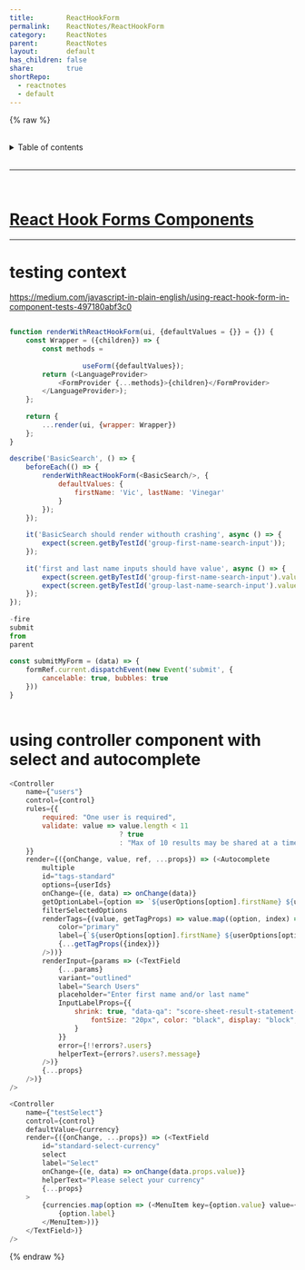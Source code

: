 ```yaml
---  
title:        ReactHookForm    
permalink:    ReactNotes/ReactHookForm    
category:     ReactNotes    
parent:       ReactNotes    
layout:       default    
has_children: false    
share:        true    
shortRepo:    
  - reactnotes    
  - default              
---  
```

  
{% raw %}    
<br/>  
  
<details markdown="block">                    
<summary>                    
Table of contents                    
</summary>                    
{: .text-delta }                    
1. TOC                    
{:toc}                    
</details>                    
  
<br/>                    
  
***                    
  
<br/>    
  
# [React Hook Forms Components](https://github.com/14paxton/ReactHookFormDynamicComponents)  
  
    
---  
  
# testing context  
  
<https://medium.com/javascript-in-plain-english/using-react-hook-form-in-component-tests-497180abf3c0>  
  
```javascript    
    
function renderWithReactHookForm(ui, {defaultValues = {}} = {}) {    
    const Wrapper = ({children}) => {    
        const methods =    
    
                  useForm({defaultValues});    
        return (<LanguageProvider>    
            <FormProvider {...methods}>{children}</FormProvider>    
        </LanguageProvider>);    
    };    
    
    return {    
        ...render(ui, {wrapper: Wrapper})    
    };    
}    
    
describe('BasicSearch', () => {    
    beforeEach(() => {    
        renderWithReactHookForm(<BasicSearch/>, {    
            defaultValues: {    
                firstName: 'Vic', lastName: 'Vinegar'    
            }    
        });    
    });    
    
    it('BasicSearch should render withouth crashing', async () => {    
        expect(screen.getByTestId('group-first-name-search-input'));    
    });    
    
    it('first and last name inputs should have value', async () => {    
        expect(screen.getByTestId('group-first-name-search-input').value).toEqual('Vic');    
        expect(screen.getByTestId('group-last-name-search-input').value).toEqual('Vinegar');    
    });    
});    
    
-fire    
submit    
from    
parent    
    
const submitMyForm = (data) => {    
    formRef.current.dispatchEvent(new Event('submit', {    
        cancelable: true, bubbles: true    
    }))    
}    
    
```    
  
# using controller component with select and autocomplete  
  
```javascript    
<Controller    
    name={"users"}    
    control={control}    
    rules={{    
        required: "One user is required",    
        validate: value => value.length < 11    
                           ? true    
                           : "Max of 10 results may be shared at a time. "    
    }}    
    render={({onChange, value, ref, ...props}) => (<Autocomplete    
        multiple    
        id="tags-standard"    
        options={userIds}    
        onChange={(e, data) => onChange(data)}    
        getOptionLabel={option => `${userOptions[option].firstName} ${userOptions[option].lastName}`}    
        filterSelectedOptions    
        renderTags={(value, getTagProps) => value.map((option, index) => (<Chip    
            color="primary"    
            label={`${userOptions[option].firstName} ${userOptions[option].lastName}`}    
            {...getTagProps({index})}    
        />))}    
        renderInput={params => (<TextField    
            {...params}    
            variant="outlined"    
            label="Search Users"    
            placeholder="Enter first name and/or last name"    
            InputLabelProps={{    
                shrink: true, "data-qa": "score-sheet-result-statement-label", style: {    
                    fontSize: "20px", color: "black", display: "block", fontFamily: "Open Sans, sans-serif", fontWeight: 700    
                }    
            }}    
            error={!!errors?.users}    
            helperText={errors?.users?.message}    
        />)}    
        {...props}    
    />)}    
/>    
```    
  
```javascript    
<Controller    
    name={"testSelect"}    
    control={control}    
    defaultValue={currency}    
    render={({onChange, ...props}) => (<TextField    
        id="standard-select-currency"    
        select    
        label="Select"    
        onChange={(e, data) => onChange(data.props.value)}    
        helperText="Please select your currency"    
        {...props}    
    >    
        {currencies.map(option => (<MenuItem key={option.value} value={option.value}>    
            {option.label}    
        </MenuItem>))}    
    </TextField>)}    
/>    
```    
  
{% endraw %}